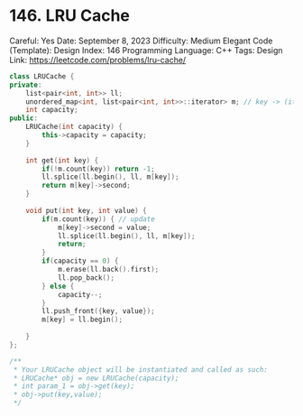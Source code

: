# 146. LRU Cache

Careful: Yes
Date: September 8, 2023
Difficulty: Medium
Elegant Code (Template): Design
Index: 146
Programming Language: C++
Tags: Design
Link: https://leetcode.com/problems/lru-cache/

```cpp
class LRUCache {
private:
    list<pair<int, int>> ll;
    unordered_map<int, list<pair<int, int>>::iterator> m; // key -> (iterator to value)
    int capacity;
public:
    LRUCache(int capacity) {
        this->capacity = capacity;
    }
    
    int get(int key) {
        if(!m.count(key)) return -1;
        ll.splice(ll.begin(), ll, m[key]);
        return m[key]->second;
    }
    
    void put(int key, int value) {
        if(m.count(key)) { // update
            m[key]->second = value;
            ll.splice(ll.begin(), ll, m[key]);
            return;
        }
        if(capacity == 0) {
            m.erase(ll.back().first);
            ll.pop_back();
        } else {
            capacity--;
        }
        ll.push_front({key, value});
        m[key] = ll.begin();
        
    }
};

/**
 * Your LRUCache object will be instantiated and called as such:
 * LRUCache* obj = new LRUCache(capacity);
 * int param_1 = obj->get(key);
 * obj->put(key,value);
 */
```